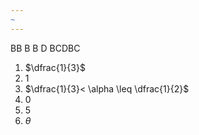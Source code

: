 ```yaml
---
~
---
```


BB B B D
BCDBC

1. $\dfrac{1}{3}$
2. $1$
3. $\dfrac{1}{3}< \alpha \leq \dfrac{1}{2}$
4. $0$
5. $5$
6. $\theta$
